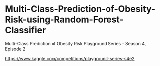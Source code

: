 # Multi-Class-Prediction-of-Obesity-Risk-using-Random-Forest-Classifier
Multi-Class Prediction of Obesity Risk
Playground Series - Season 4, Episode 2

https://www.kaggle.com/competitions/playground-series-s4e2
